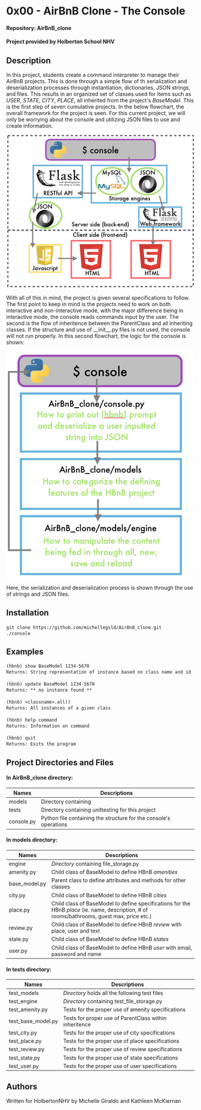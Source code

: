 # 0x00 - AirBnB Clone - The Console
#### Repository: AirBnB_clone
#### Project provided by Holberton School NHV

## Description
In this project, students create a command interpreter to manage their AirBnB projects. This is done through a simple flow of th serialization and deserialization processes through instantiation, dictionaries, JSON strings, and files. This results in an organized set of classes used for items such as *USER*, *STATE*, *CITY*, *PLACE*, all inherited from the project's *BaseModel*.
This is the first step of seven cumulative projects. In the below flowchart, the overall framework for the project is seen. For this current project, we will only be worrying about the console and utilizing JSON files to use and create information.

![alt text](https://github.com/michellegsld/AirBnB_clone/blob/master/Screen%20Shot%202020-02-19%20at%204.40.08%20PM.png "AirBnB Flowchart")

With all of this in mind, the project is given several specifications to follow. The first point to keep in mind is the projects need to work on both interactive and non-interactive mode, with the major difference being in interactive mode, the console reads commands input by the user. The second is the flow of inheritence between the ParentClass and all inheriting classes. If the structure and use of \_\_init\_\_.py files is not used, the console will not run properly.
In this second flowchart, the logic for the console is shown:

![alt text](https://github.com/michellegsld/AirBnB_clone/blob/master/Screen%20Shot%202020-02-19%20at%206.16.50%20PM.png "Console Flowchart")

Here, the serialization and deserialization process is shown through the use of strings and JSON files.

## Installation
```
git clone https://github.com/michellegsld/AirBnB_clone.git
./console
```

## Examples
```
(hbnb) show BaseModel 1234-5678
Returns: String representation of instance based on class name and id

(hbnb) update BaseModel 1234-5678
Returns: ** no instance found **

(hbnb) <classname>.all()
Returns: All instances of a given class

(hbnb) help command
Returns: Information on command

(hbnb) quit
Returns: Exits the program
```

## Project Directories and Files

#### In **AirBnB_clone** directory:
Names | Descriptions
----- | -------------------
models | Directory containing
tests | Directory containing unittesting for this project
console.py | Python file containing the structure for the console's operations

#### In **models** directory:
Names | Descriptions
----- | -------------------
engine | *Directory* containing file_storage.py
amenity.py | Child class of BaseModel to define HBnB *amenities*
base_model.py | Parent class to define attributes and methods for other classes
city.py |  Child class of BaseModel to define HBnB *cities*
place.py | Child class of BaseModel to define specifications for the HBnB *place* (ie. name, description, # of rooms/bathrooms, guest max, price etc.)
review.py | Child class of BaseModel to define HBnB *review* with place, user and text
state.py | Child class of BaseModel to define HBnB *states*
user.py | Child class of BaseModel to define HBnB *user* with email, password and name

#### In **tests** directory:
Names | Descriptions
----- | -------------------
test_models | *Directory* holds all the following test files
test_engine | *Directory* containing test_file_storage.py
test_amenity.py | Tests for the proper use of amenity specifications
test_base_model.py | Tests for proper use of ParentClass within inheritence
test_city.py | Tests for the proper use of city specifications
test_place.py | Tests for the proper use of place specifications
test_review.py | Tests for the proper use of review specifications
test_state.py | Tests for the proper use of state specifications
test_user.py | Tests for the proper use of user specifications

## Authors
Written for HolbertonNHV by Michelle Giraldo and Kathleen McKiernan
